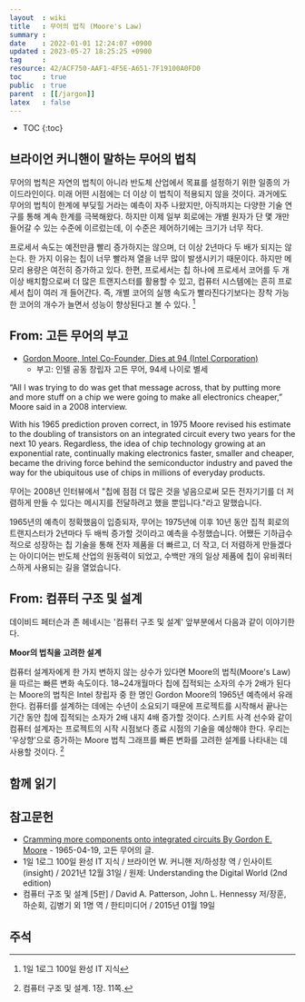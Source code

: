 ```yaml
---
layout  : wiki
title   : 무어의 법칙 (Moore's Law)
summary : 
date    : 2022-01-01 12:24:07 +0900
updated : 2023-05-27 18:25:25 +0900
tag     : 
resource: 42/ACF750-AAF1-4F5E-A651-7F19100A0FD0
toc     : true
public  : true
parent  : [[/jargon]]
latex   : false
---
```

* TOC
{:toc}

## 브라이언 커니핸이 말하는 무어의 법칙

>
무어의 법칙은 자연의 법칙이 아니라 반도체 산업에서 목표를 설정하기 위한 일종의 가이드라인이다.
미래 어떤 시점에는 더 이상 이 법칙이 적용되지 않을 것이다.
과거에도 무어의 법칙이 한계에 부딪힐 거라는 예측이 자주 나왔지만,
아직까지는 다양한 기술 연구를 통해 계속 한계를 극복해왔다.
하지만 이제 일부 회로에는 개별 원자가 단 몇 개만 들어갈 수 있는 수준에 이르렀는데, 이 수준은 제어하기에는 크기가 너무 작다.
>
프로세서 속도는 예전만큼 빨리 증가하지는 않으며, 더 이상 2년마다 두 배가 되지는 않는다.
한 가지 이유는 칩이 너무 빨라져 열을 너무 많이 발생시키기 때문이다.
하지만 메모리 용량은 여전히 증가하고 있다.
한편, 프로세서는 칩 하나에 프로세서 코어를 두 개 이상 배치함으로써 더 많은 트랜지스터를 활용할 수 있고,
컴퓨터 시스템에는 흔히 프로세서 칩이 여러 개 들어간다.
즉, 개별 코어의 실행 속도가 빨라진다기보다는 장착 가능한 코어의 개수가 늘면서 성능이 향상된다고 볼 수 있다.
[^brian-1]

## From: 고든 무어의 부고

- [Gordon Moore, Intel Co-Founder, Dies at 94 (Intel Corporation)]( https://www.intc.com/news-events/press-releases/detail/1611/gordon-moore-intel-co-founder-dies-at-94 )
    - 부고: 인텔 공동 창립자 고든 무어, 94세 나이로 별세

>
“All I was trying to do was get that message across, that by putting more and more stuff on a chip we were going to make all electronics cheaper,” Moore said in a 2008 interview.
>
With his 1965 prediction proven correct, in 1975 Moore revised his estimate to the doubling of transistors on an integrated circuit every two years for the next 10 years.
Regardless, the idea of chip technology growing at an exponential rate, continually making electronics faster, smaller and cheaper, became the driving force behind the semiconductor industry and paved the way for the ubiquitous use of chips in millions of everyday products.

무어는 2008년 인터뷰에서
"칩에 점점 더 많은 것을 넣음으로써 모든 전자기기를 더 저렴하게 만들 수 있다는 메시지를 전달하려고 했을 뿐입니다."라고 말했습니다.

1965년의 예측이 정확했음이 입증되자, 무어는 1975년에 이후 10년 동안 집적 회로의 트랜지스터가 2년마다 두 배씩 증가할 것이라고 예측을 수정했습니다.
어쨌든 기하급수적으로 성장하는 칩 기술을 통해 전자 제품을 더 빠르고, 더 작고, 더 저렴하게 만들겠다는 아이디어는 반도체 산업의 원동력이 되었고,
수백만 개의 일상 제품에 칩이 유비쿼터스하게 사용되는 길을 열었습니다.

## From: 컴퓨터 구조 및 설계

데이비드 페터슨과 존 헤네시는 '컴퓨터 구조 및 설계' 앞부분에서 다음과 같이 이야기한다.

>
**Moor의 법칙을 고려한 설계**
>
컴퓨터 설계자에게 한 가지 변하지 않는 상수가 있다면 Moore의 법칙(Moore's Law)을 따르는 빠른 변화 속도이다.
18~24개월마다 칩에 집적되는 소자의 수가 2배가 된다는 Moore의 법칙은 Intel 창립자 중 한 명인 Gordon Moore의 1965년 예측에서 유래한다.
컴퓨터를 설계하는 데에는 수년이 소요되기 때문에 프로젝트를 시작해서 끝나는 기간 동안 칩에 집적되는 소자가 2배 내지 4배 증가할 것이다.
스키트 사격 선수와 같이 컴퓨터 설계자는 프로젝트의 시작 시점보다 종료 시점의 기술을 예상해야 한다.
우리는 '우상향'으로 증가하는 Moore 법칙 그래프를 빠른 변화를 고려한 설계를 나타내는 데 사용할 것이다.
[^petterson-11]

## 함께 읽기

## 참고문헌

- [Cramming more components onto integrated circuits By Gordon E. Moore]( https://newsroom.intel.com/wp-content/uploads/sites/11/2018/05/moores-law-electronics.pdf ) - 1965-04-19, 고든 무어의 글.
- 1일 1로그 100일 완성 IT 지식 / 브라이언 W. 커니핸 저/하성창 역 / 인사이트(insight) / 2021년 12월 31일 / 원제: Understanding the Digital World (2nd edition)
- 컴퓨터 구조 및 설계 [5판] / David A. Patterson, John L. Hennessy 저/장훈, 하순회, 김병기 외 1명 역 / 한티미디어 / 2015년 01월 19일


## 주석

[^brian-1]: 1일 1로그 100일 완성 IT 지식
[^petterson-11]: 컴퓨터 구조 및 설계. 1장. 11쪽.

